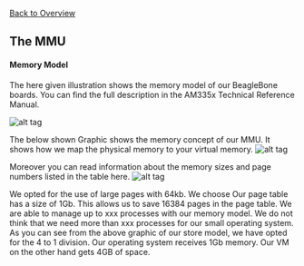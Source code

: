 [Back to Overview](https://github.com/BRO-FHV/docs/blob/master/README.md)
## <a name="MMU"></a>The MMU
#### <a name="MMU_Mem"></a> Memory Model
The here given illustration shows the memory model of our BeagleBone boards.
You can find the full description in the AM335x Technical Reference Manual.

![alt tag](https://raw.github.com/BRO-FHV/docs/master/images/memoryMap.png)

The below shown Graphic shows the memory concept of our MMU. It shows how we map the physical memory to your virtual memory.
![alt tag](https://raw.github.com/BRO-FHV/docs/master/images/memoryModel.png)


Moreover you can read information about the memory sizes and page numbers listed in the table here.
![alt tag](https://raw.github.com/BRO-FHV/docs/master/images/memoryTable.png)

We opted for the use of large pages with 64kb. We choose 
Our page table has a size of 1Gb. This allows us to save 16384 pages in the page table. 
We are able to manage up to xxx processes with our memory model. We do not think that we need more than xxx processes for our small operating system.  
As you can see from the above graphic of our store model, we have opted for the 4 to 1 division. Our operating system receives 1Gb memory. Our VM on the other hand gets 4GB of space.

